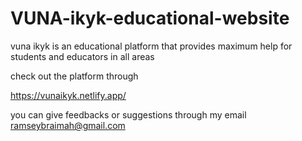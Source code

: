 # VUNA-ikyk-educational-website
vuna ikyk is an educational platform that provides maximum help for students and educators in all areas


check out the platform through

https://vunaikyk.netlify.app/

you can give feedbacks or suggestions through my email
ramseybraimah@gmail.com
